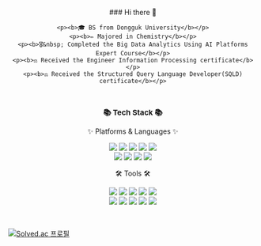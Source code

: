 <div align="center">
    <p>### Hi there 👋<p>
	
    <p><b>🎓 BS from Dongguk University</b></p>
    <p><b>✏ Majored in Chemistry</b></p>
    <p><b>🎖&nbsp; Completed the Big Data Analytics Using AI Platforms Expert Course</b></p>
    <p><b>⚖ Received the Engineer Information Processing certificate</b></p>
    <p><b>⚖ Received the Structured Query Language Developer(SQLD) certificate</b></p>
</div></br>

<div align="center">
    <p style="font-size:15px"><b>📚 Tech Stack 📚</b></p>
    <p>✨ Platforms & Languages ✨<p>
	<img src="https://img.shields.io/badge/Python-F7DF1E?style=flat&logo=Python&logoColor=white" />
	<img src="https://img.shields.io/badge/R-276DC3?style=flat&logo=R&logoColor=white" />
	<img src="https://img.shields.io/badge/Oracle-F80000?style=flat&logo=Oracle&logoColor=white" />
        <img src="https://img.shields.io/badge/Java-007396?style=flat&logo=Java&logoColor=white" />
        <img src="https://img.shields.io/badge/Selenium-43B02A?style=flat&logo=Selenium&logoColor=white" /></br>
        <img src="https://img.shields.io/badge/Pandas-150458?style=flat&logo=Pandas&logoColor=white" />		
        <img src="https://img.shields.io/badge/TenserFlow-FF6F00?style=flat&logo=TenserFlow&logoColor=white" />	
        <img src="https://img.shields.io/badge/PyTorch-EE4C2C?style=flat&logo=PyTorch&logoColor=white" />
        <img src="https://img.shields.io/badge/Keras-D00000?style=flat&logo=Keras&logoColor=white" />	
    <p>🛠 Tools 🛠<p>
	<img src="https://img.shields.io/badge/GitHub-181717?style=flat&logo=GitHub&logoColor=white" />
	<img src="https://img.shields.io/badge/VisualStudioCode-007ACC?style=flat&logo=VisualStudioCode&logoColor=white" />
        <img src="https://img.shields.io/badge/Pycharm-000000?style=flat&logo=Pycharm&logoColor=white" />
        <img src="https://img.shields.io/badge/EclipseIDE-2C2255?style=flat&logo=EclipseIDE&logoColor=white" />
	<img src="https://img.shields.io/badge/Postman-FF6C37?style=flat&logo=Postman&logoColor=white" /></br>
        <img src="https://img.shields.io/badge/Streamlit-FF4B4B?style=flat&logo=Streamlit&logoColor=white" />  
        <img src="https://img.shields.io/badge/GoogleColab-F9AB00?style=flat&logo=GoogleColab&logoColor=white" />  
        <img src="https://img.shields.io/badge/Kaggle-20BEFF?style=flat&logo=Kaggle&logoColor=white" />
        <img src="https://img.shields.io/badge/Qgis-589632?style=flat&logo=Qgis&logoColor=white" />
	<img src="https://img.shields.io/badge/Slack-4A154B?style=flat&logo=Slack&logoColor=white" />
</div></br>

[![Solved.ac 프로필](https://mazassumnida.wtf/api/v2/generate_badge?boj=sung4510)](https://solved.ac/sung4510)

<!--
**YulminSung/YulminSung** is a ✨ _special_ ✨ repository because its `README.md` (this file) appears on your GitHub profile.

Here are some ideas to get you started:

- 🔭 I’m currently working on ...
- 🌱 I’m currently learning ...
- 👯 I’m looking to collaborate on ...
- 🤔 I’m looking for help with ...
- 💬 Ask me about ...
- 📫 How to reach me: ...
- 😄 Pronouns: ...
- ⚡ Fun fact: ...
-->
